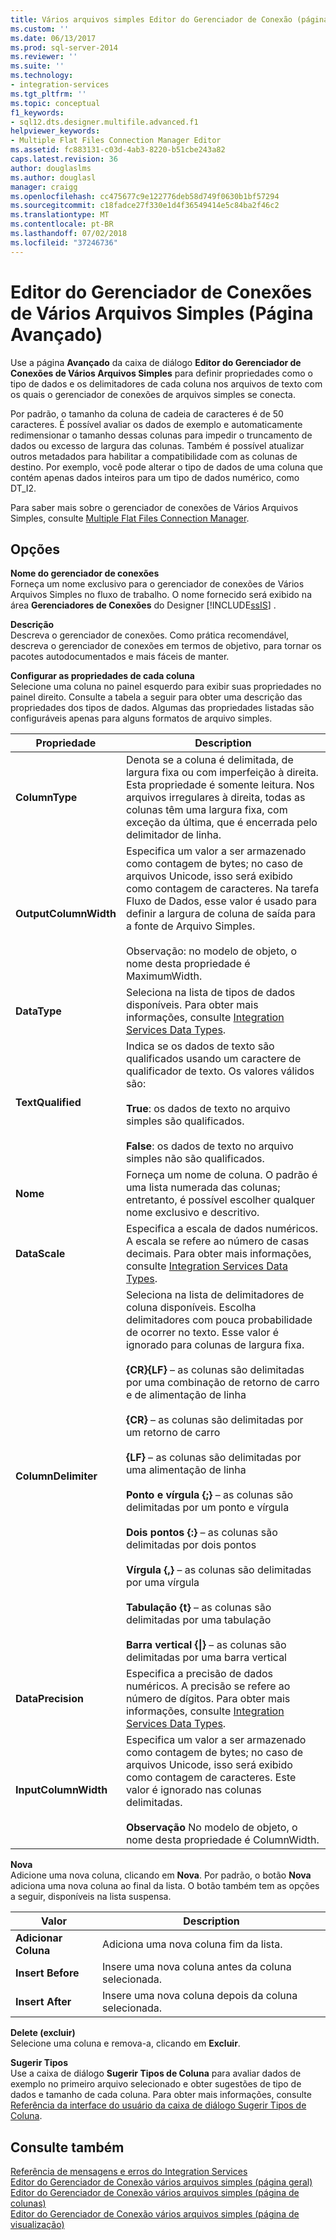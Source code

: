 ```yaml
---
title: Vários arquivos simples Editor do Gerenciador de Conexão (página Avançado) | Microsoft Docs
ms.custom: ''
ms.date: 06/13/2017
ms.prod: sql-server-2014
ms.reviewer: ''
ms.suite: ''
ms.technology:
- integration-services
ms.tgt_pltfrm: ''
ms.topic: conceptual
f1_keywords:
- sql12.dts.designer.multifile.advanced.f1
helpviewer_keywords:
- Multiple Flat Files Connection Manager Editor
ms.assetid: fc883131-c03d-4ab3-8220-b51cbe243a82
caps.latest.revision: 36
author: douglaslms
ms.author: douglasl
manager: craigg
ms.openlocfilehash: cc475677c9e122776deb58d749f0630b1bf57294
ms.sourcegitcommit: c18fadce27f330e1d4f36549414e5c84ba2f46c2
ms.translationtype: MT
ms.contentlocale: pt-BR
ms.lasthandoff: 07/02/2018
ms.locfileid: "37246736"
---
```

# <a name="multiple-flat-files-connection-manager-editor-advanced-page"></a>Editor do Gerenciador de Conexões de Vários Arquivos Simples (Página Avançado)
  Use a página **Avançado** da caixa de diálogo **Editor do Gerenciador de Conexões de Vários Arquivos Simples** para definir propriedades como o tipo de dados e os delimitadores de cada coluna nos arquivos de texto com os quais o gerenciador de conexões de arquivos simples se conecta.  
  
 Por padrão, o tamanho da coluna de cadeia de caracteres é de 50 caracteres. É possível avaliar os dados de exemplo e automaticamente redimensionar o tamanho dessas colunas para impedir o truncamento de dados ou excesso de largura das colunas. Também é possível atualizar outros metadados para habilitar a compatibilidade com as colunas de destino. Por exemplo, você pode alterar o tipo de dados de uma coluna que contém apenas dados inteiros para um tipo de dados numérico, como DT_I2.  
  
 Para saber mais sobre o gerenciador de conexões de Vários Arquivos Simples, consulte [Multiple Flat Files Connection Manager](connection-manager/multiple-flat-files-connection-manager.md).  
  
## <a name="options"></a>Opções  
 **Nome do gerenciador de conexões**  
 Forneça um nome exclusivo para o gerenciador de conexões de Vários Arquivos Simples no fluxo de trabalho. O nome fornecido será exibido na área **Gerenciadores de Conexões** do Designer [!INCLUDE[ssIS](../includes/ssis-md.md)] .  
  
 **Descrição**  
 Descreva o gerenciador de conexões. Como prática recomendável, descreva o gerenciador de conexões em termos de objetivo, para tornar os pacotes autodocumentados e mais fáceis de manter.  
  
 **Configurar as propriedades de cada coluna**  
 Selecione uma coluna no painel esquerdo para exibir suas propriedades no painel direito. Consulte a tabela a seguir para obter uma descrição das propriedades dos tipos de dados. Algumas das propriedades listadas são configuráveis apenas para alguns formatos de arquivo simples.  
  
|Propriedade|Description|  
|--------------|-----------------|  
|**ColumnType**|Denota se a coluna é delimitada, de largura fixa ou com imperfeição à direita. Esta propriedade é somente leitura. Nos arquivos irregulares à direita, todas as colunas têm uma largura fixa, com exceção da última, que é encerrada pelo delimitador de linha.|  
|**OutputColumnWidth**|Especifica um valor a ser armazenado como contagem de bytes; no caso de arquivos Unicode, isso será exibido como contagem de caracteres. Na tarefa Fluxo de Dados, esse valor é usado para definir a largura de coluna de saída para a fonte de Arquivo Simples.<br /><br /> Observação: no modelo de objeto, o nome desta propriedade é MaximumWidth.|  
|**DataType**|Seleciona na lista de tipos de dados disponíveis. Para obter mais informações, consulte [Integration Services Data Types](data-flow/integration-services-data-types.md).|  
|**TextQualified**|Indica se os dados de texto são qualificados usando um caractere de qualificador de texto. Os valores válidos são:<br /><br /> **True**: os dados de texto no arquivo simples são qualificados.<br /><br /> **False**: os dados de texto no arquivo simples não são qualificados.|  
|**Nome**|Forneça um nome de coluna. O padrão é uma lista numerada das colunas; entretanto, é possível escolher qualquer nome exclusivo e descritivo.|  
|**DataScale**|Especifica a escala de dados numéricos. A escala se refere ao número de casas decimais. Para obter mais informações, consulte [Integration Services Data Types](data-flow/integration-services-data-types.md).|  
|**ColumnDelimiter**|Seleciona na lista de delimitadores de coluna disponíveis. Escolha delimitadores com pouca probabilidade de ocorrer no texto. Esse valor é ignorado para colunas de largura fixa.<br /><br /> **{CR}{LF}** – as colunas são delimitadas por uma combinação de retorno de carro e de alimentação de linha<br /><br /> **{CR}** – as colunas são delimitadas por um retorno de carro<br /><br /> **{LF}** – as colunas são delimitadas por uma alimentação de linha<br /><br /> **Ponto e vírgula {;}** – as colunas são delimitadas por um ponto e vírgula<br /><br /> **Dois pontos {:}** – as colunas são delimitadas por dois pontos<br /><br /> **Vírgula {,}** – as colunas são delimitadas por uma vírgula<br /><br /> **Tabulação {t}** – as colunas são delimitadas por uma tabulação<br /><br /> **Barra vertical {&#124;}** – as colunas são delimitadas por uma barra vertical|  
|**DataPrecision**|Especifica a precisão de dados numéricos. A precisão se refere ao número de dígitos. Para obter mais informações, consulte [Integration Services Data Types](data-flow/integration-services-data-types.md).|  
|**InputColumnWidth**|Especifica um valor a ser armazenado como contagem de bytes; no caso de arquivos Unicode, isso será exibido como contagem de caracteres. Este valor é ignorado nas colunas delimitadas.<br /><br /> **Observação** No modelo de objeto, o nome desta propriedade é ColumnWidth.|  
  
 **Nova**  
 Adicione uma nova coluna, clicando em **Nova**. Por padrão, o botão **Nova** adiciona uma nova coluna ao final da lista. O botão também tem as opções a seguir, disponíveis na lista suspensa.  
  
|Valor|Description|  
|-----------|-----------------|  
|**Adicionar Coluna**|Adiciona uma nova coluna fim da lista.|  
|**Insert Before**|Insere uma nova coluna antes da coluna selecionada.|  
|**Insert After**|Insere uma nova coluna depois da coluna selecionada.|  
  
 **Delete (excluir)**  
 Selecione uma coluna e remova-a, clicando em **Excluir**.  
  
 **Sugerir Tipos**  
 Use a caixa de diálogo **Sugerir Tipos de Coluna** para avaliar dados de exemplo no primeiro arquivo selecionado e obter sugestões de tipo de dados e tamanho de cada coluna. Para obter mais informações, consulte [Referência da interface do usuário da caixa de diálogo Sugerir Tipos de Coluna](connection-manager/suggest-column-types-dialog-box-ui-reference.md).  
  
## <a name="see-also"></a>Consulte também  
 [Referência de mensagens e erros do Integration Services](../../2014/integration-services/integration-services-error-and-message-reference.md)   
 [Editor do Gerenciador de Conexão vários arquivos simples &#40;página geral&#41;](general-page-of-integration-services-designers-options.md)   
 [Editor do Gerenciador de Conexão vários arquivos simples &#40;página de colunas&#41;](../../2014/integration-services/multiple-flat-files-connection-manager-editor-columns-page.md)   
 [Editor do Gerenciador de Conexão vários arquivos simples &#40;página de visualização&#41;](../../2014/integration-services/multiple-flat-files-connection-manager-editor-preview-page.md)  
  
  
